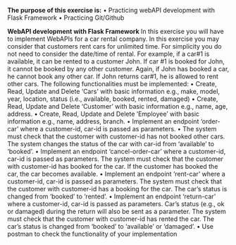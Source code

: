 **The purpose of this exercise is:**
• Practicing webAPI development with Flask Framework
• Practicing Git/Github

**WebAPI development with Flask Framework**
In this exercise you will have to implement WebAPIs for a car rental company. In this exercise you may consider that customers rent cars for unlimited time. For simplicity you do not need
to consider the date/time of rental. For example, if a car#1 is available, it can be rented to a customer John. If car #1 is booked for John, it cannot be booked by any other customer. Again,
if John has booked a car, he cannot book any other car. If John returns car#1, he is allowed to rent other cars.
The following functionalities must be implemented:
• Create, Read, Update and Delete ‘Cars' with basic information e.g., make, model, year, location, status (i.e., available, booked, rented, damaged)
• Create, Read, Update and Delete ‘Customer’ with basic information e.g., name, age, address. 
• Create, Read, Update and Delete ‘Employee’ with basic information e.g., name, address, branch.
• Implement an endpoint ‘order-car’ where a customer-id, car-id is passed as parameters.
• The system must check that the customer with customer-id has not booked other cars. The system changes the status of the car with car-id from ‘available’ to ‘booked’.
• Implement an endpoint ‘cancel-order-car’ where a customer-id, car-id is passed as parameters. The system must check that the customer with customer-id has booked for the car. If the customer has booked the car, the car becomes available.
• Implement an endpoint ‘rent-car’ where a customer-id, car-id is passed as parameters. The system must check that the customer with customer-id has a booking for the car. The car’s status is changed from ‘booked’ to ‘rented’.
• Implement an endpoint ‘return-car’ where a customer-id, car-id is passed as parameters. Car’s status (e.g., ok or damaged) during the return will also be sent as a parameter. The system must check that the customer with customer-id has rented the car. The car’s status is changed from ‘booked’ to ‘available’ or ‘damaged’.
• Use postman to check the functionality of your implementation
